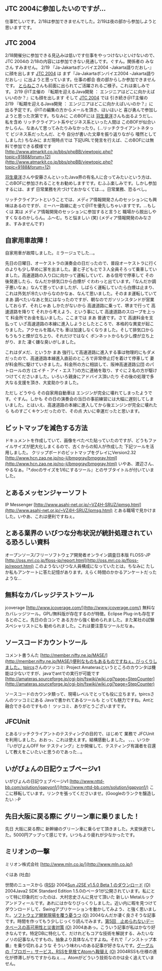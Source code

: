 ## JTC 2004に参加したいのですが…

仕事忙しいです。2/18は参加できませんでした。2/19は夜の部から参加しようと思いますです。






## JTC 2004

2/18開催分に参加できる見込みは低いです仕事をやっつけないといけないので、JTC 2004の 2/18の内容には参加できない見通しです。ぐすん。関係者の みなさん すみません。
  2/19 『Ja-Jakartaボンバイエ2004 -Jakarta語りだおし-』に顔を出します
  [JTC 2004](http://www.jtc2004.com/) は まず『Ja-Jakartaボンバイエ2004 -Jakarta語りだおし-』に出ようと思っています。仕事の都合
夜の部からしか参加できませんです。
  [とらねこ](http://yamaguch.sytes.net/~tora/diary/)さんも前面に出られてご活躍されるご様子。これは楽しみです。
  2/19 ＠IT主催の 『転期を迎えるJava開発 ： エンジニアはどこに向かえばいいのか？』にも顔を出します
  そして [JTC 2004](http://www.jtc2004.com/) では 引き続き＠IT主催の 2/19 『転期を迎えるJava開発 ： エンジニアはどこに向かえばいいのか？』に出る予定です。＠ITの編集の方からメールを頂き、ほいほいと
喜び勇んで参加しようと思った次第です。ちなみに このBOFには [羽生章洋](http://d.hatena.ne.jp/habuakihiro/)さんも出るようだし、私を含め
リッチクライアント系やビジネス系といった人間は このBOFが似合いかしらん、なあんて思ってみたりみなかったり。(…リッチクライアントネタって
ビジネス系だったんだ、と今 自分が書いた文章を振り返りながら 唖然としてしました)
  ちなみに まだ現時点では 下記URLで発言を行えば、このBOFには無料で参加できる模様です
    [http://www.atmarkit.co.jp/bbs/phpBB/viewtopic.php?topic=9188&forum=12](http://www.atmarkit.co.jp/bbs/phpBB/viewtopic.php?topic=9188&forum=12)

  [羽生章洋](http://d.hatena.ne.jp/habuakihiro/)さんや安藤さんといったJava界の有名人に合ってみたいという方は、このBOFに参加されることをお勧めしますです。むふふ楽しみです。しかし参加するには、まず
日常業務を片づけておかなくては…。日常業務、恐るべし。



リッチクライアントということでは、メディア情報開発さんのセッションにも興味はあるのですが、ミーハー路線に走って＠ITを優先しちゃいますです。…もしくは
実は メディア情報開発のセッションに参加すると言うと 職場から脱出しやすくなるのかしらん。ふ～む。ちと悩ましい
(笑) (メディア情報開発のみなさま、すみませんです)

## 自家用車故障！


自家用車が故障しました。ミラージュでした…。

先日の日曜日、オーケストラの演奏会の日だったので、普段オーケストラに行くのよりも少し早めに家を出ました。妻と子どもとで３人全員そろって乗車していました。高速道路の入り口に向かって運転していて、ある信号で停車して
その後発進したら、なんだか排気口から白煙が ぐわわっと出ています。『なんだか調子悪いなぁ』なんて思っていましたが、しばらく運転していたら白煙は止まり、これは外気が冷たいからなのかなぁ、なんて思いました。そのまま運転していて
まあ 調べたいなあと気にはなったのですが、朝なのでガソリンスタンドが営業しておらず、それじゃあ
しかたがないから 高速道路に乗って、堺まで行って 高速道路を降りて それから考えよう、という事にして
高速道路のスロープを上って 料金所でお金を払いました。ここまでは まあ 普通です。さて
高速料金を支払って いざ高速道路の本線に進入しようとしたところで、本格的な異変が起こりました。アクセルを踏んでも
車は加速しなくなりました。そして排気口からもうもうと煙が立ち上り、それだけではなく
ボンネットからも少し煙が立ち上がり、また 凄く嫌な臭いがしました。

これはダメだ、というか まあ 強行して高速道路に進入する事は物理的にもダメだったので、高速道路本線進入直前のところで非常停止灯を着けて停車して
妻が料金所に駆けていきました。料金所の方に相談して、阪神高速道路公団 のパトロールの方
(エイチ・アイ・エス？)の方に連絡を取り、すぐに２名の方が駆けつけてくださいました。いろいろ親身にアドバイス頂いたり
その後の処理で多大なる支援を頂き、大変助かりました。

ただし どうやら その自家用自動車は エンジンが完全に壊れてしまったようです。ぐすん。しかも
その日の演奏会の当日の事前練習には大幅に遅刻してしまいました。とはいえ、高速道路の本線に進入してから後エンジンが完全に壊れたら
ものすごくキケンだったので、その点 大いに幸運だったと思います。

## ビットマップを減色する方法


ドキュメントを作成していて、画像をぺたぺた貼っていたのですが、どうもファイルサイズが肥大化しまくるので、古くからの知人が作成した
下記ツールを活用しました。
クリップボードのビットマップをグレイにVersion2.32
  [http://www.hcn.zaq.ne.jp/no-ji/bmpgray/bmpgray.html](http://www.hcn.zaq.ne.jp/no-ji/bmpgray/bmpgray.html)
  いやあ、渡辺さん、やるなぁ。『*.docのサイズを1/6にするツール』とのサブタイトルが付いていました。


## とあるメッセンジャーソフト

IP Messenger
  [http://www.asahi-net.or.jp/~VZ4H-SRUZ/ipmsg.html](http://www.asahi-net.or.jp/~VZ4H-SRUZ/ipmsg.html)
  とある職場で見かけました。いやあ、これは便利ですねぇ。


## とある業界の いびつな分布状況が統計処理されている恐ろしい資料

オープンソース/フリーソフトウェア開発者オンライン調査日本版 FLOSS-JP
  [http://oss.mri.co.jp/floss-jp/report.html](http://oss.mri.co.jp/floss-jp/report.html)
  このようないびつな人員構成になっていたとは。ちなみに たしか私もアンケートに答た記憶があります。えらく時間のかかるアンケートだったような…


## 無料なカバレッジテストツール

jcoverage
  [http://www.jcoverage.com/](http://www.jcoverage.com/)
  無料なカバレッジツール。GPL/無料版が存在するのが特徴。Eclipse Plug-inも存在するとのこと。先日の合コンで
  ある方から強く勧められました。また某社の試験スペシャリストにも 勧められました。これは要注意なツールだなぁ。


## ソースコードカウントツール

コメント書うんた
  [http://member.nifty.ne.jp/MASE/](http://member.nifty.ne.jp/MASE/)便利なものもあるものですねぇ。びっくりしました。
  [tpircs](http://d.hatena.ne.jp/tpircs/)さんのツッコミ: Project Amaterasというところのカウンタは機能は少ないですが、javaでantでの実行が可能です
  [http://amateras.sourceforge.jp/cgi-bin/fswiki/wiki.cgi?page=StepCounter](http://amateras.sourceforge.jp/cgi-bin/fswiki/wiki.cgi?page=StepCounter)


ソースコードのカウンタ類って、現場レベルでとっても役に立ちます。tpircsさんのツッコミにある
Javaで書かれてあるツールも とっても魅力ですね。Antと融合できるのですもの！
ツッコミ、ありがとうございますです。

## JFCUnit


とあるリッチクライアントのテスティングの目的で、はじめて 業務で JFCUnitを利用しました。おおっ、これは使えます。結構感動しました。
、、、いつか 『いがぴょんOFF for テスティング』とか開催して、テスティング有識者を召還して教えをこいたいと思うのであった…。

## いがぴょんの日記ウェブページv1

いがぴょんの日記ウェブページv1
  [http://www.nttd-bb.com/solution/igapyon1/](http://www.nttd-bb.com/solution/igapyon1/)
  ここに移転しています。リンクを張ってくださいませ。(Googleのランクを醸造したい
  :-P


## 先日大阪に戻る際に グリーン車に乗りました！


先日 大阪に戻る際に 新幹線のグリーン車に乗らせて頂きました。大変快適でした。5000円アップって感じです。いつもより疲れが少なかったです。

## ミリオンの一撃

ミリオン株式会社
  [http://www.mln.co.jp/](http://www.mln.co.jp/)


ぐはあ (吐血)



世間のニュースから ([RSS](ig040218-news.xml)) 2004[Sun J2SE v1.5.0 Beta 1 のダウンロード](http://java.sun.com/j2se/1.5.0/ja/download.html) [(O)](http://java.sun.com/j2se/1.5.0/ja/download.html) 2004Java2 SDK Standard Edition 1.5.0のベータ1が公開されています。私にとって特に印象的だったのは、大村忠史さんに見せて頂いた 新しい Metalルックアンドフィールです。あれにはかなりびっくりしました。近い内に暇を見つけてダウンロードして、Swingアプリケーションを動かしてみよう、と強く思いました。[ソフトウェア開発現場を覆う憂うつ](http://www.atmarkit.co.jp/farc/rensai/declare/declare.html) [(O)](http://www.atmarkit.co.jp/farc/rensai/declare/declare.html) 2004なんだか凄く良さそうな記事です。時間を作ってもう少しじっくり読んでみます。[第5回　止められないデータベースの高可用性と災害対策](http://www.atmarkit.co.jp/flinux/rensai/db2_05/db2_05a.html) [(O)](http://www.atmarkit.co.jp/flinux/rensai/db2_05/db2_05a.html) 2004ああっ。こういう記事が私はかなり好きなんです。特定DBに特化して、だけれどもコアな技術を解説する、みたいなノリの記事なんですもの。抽象より具体なんですよね。それで『ノンストップ本番』を乗り切れるような そういう味わいのある記事が好きなんです。[グーグルの「ブロガー」サービス、RSSを見捨てAtomへ鞍替え](http://japan.cnet.com/news/media/story/0,2000047715,20064274,00.htm) [(O)](http://japan.cnet.com/news/media/story/0,2000047715,20064274,00.htm) 2004RSSも仕様の進化が停滞しがちですからねぇ…。Atomがどういう技術なのかは全く追えていません。